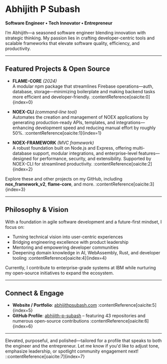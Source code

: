 #  Abhijith P Subash

**Software Engineer • Tech Innovator • Entrepreneur**

I’m Abhijith—a seasoned software engineer blending innovation with strategic thinking. My passion lies in crafting developer-centric tools and scalable frameworks that elevate software quality, efficiency, and productivity.

---

##  Featured Projects & Open Source

- **FLAME-CORE** *(2024)*  
  A modular npm package that streamlines Firebase operations—auth, database, storage—minimizing boilerplate and making backend tasks more efficient and developer-friendly. :contentReference[oaicite:0]{index=0}

- **NOEX-CLI** *(command-line tool)*  
  Automates the creation and management of NOEX applications by generating production-ready APIs, templates, and integrations—enhancing development speed and reducing manual effort by roughly 50%. :contentReference[oaicite:1]{index=1}

- **NOEX-FRAMEWORK** *(MVC framework)*  
  A robust foundation built on Node.js and Express, offering multi-database support, modular integrations, and enterprise-level features—designed for performance, security, and extensibility. Supported by NOEX-CLI for streamlined productivity. :contentReference[oaicite:2]{index=2}

Explore these and other projects on my GitHub, including **nox_framework_v2**, **flame-core**, and more. :contentReference[oaicite:3]{index=3}

---

##  Philosophy & Vision

With a foundation in agile software development and a future-first mindset, I focus on:

- Turning technical vision into user-centric experiences  
- Bridging engineering excellence with product leadership  
- Mentoring and empowering developer communities  
- Deepening domain knowledge in AI, WebAssembly, Rust, and developer tooling :contentReference[oaicite:4]{index=4}

Currently, I contribute to enterprise-grade systems at IBM while nurturing my open-source initiatives to expand the ecosystem.

---

##  Connect & Engage

- **Website / Portfolio**: [abhijithpsubash.com](https://abhijithpsubash.com) :contentReference[oaicite:5]{index=5}  
- **GitHub Profile**: [abhijith-p-subash](https://github.com/abhijith-p-subash) – featuring 43 repositories and numerous open-source contributions :contentReference[oaicite:6]{index=6}

---

Elevated, purposeful, and polished—tailored for a profile that speaks to both the engineer and the entrepreneur. Let me know if you'd like to adjust tone, emphasize leadership, or spotlight community engagement next!
::contentReference[oaicite:7]{index=7}
